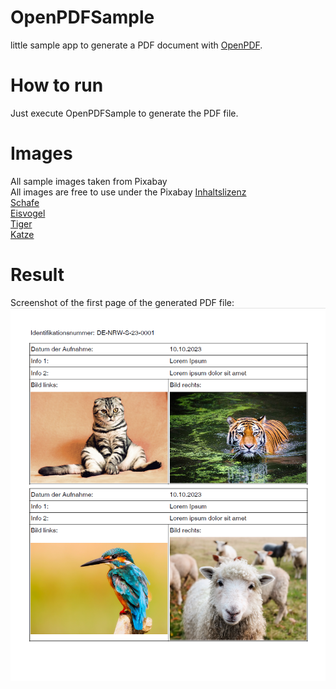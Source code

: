 # OpenPDFSample
little sample app to generate a PDF document with [OpenPDF](https://github.com/LibrePDF/OpenPDF).

# How to run
Just execute OpenPDFSample to generate the PDF file.

# Images
All sample images taken from Pixabay<br/>
All images are free to use under the Pixabay [Inhaltslizenz](https://pixabay.com/de/service/license-summary/)<br/>
[Schafe](https://pixabay.com/de/photos/irland-die-schafe-l%C3%A4mmer-vieh-1985088/)<br/>
[Eisvogel](https://pixabay.com/de/photos/eisvogel-vogel-nahaufnahme-sitzend-2046453/)<br/>
[Tiger](https://pixabay.com/de/photos/tiger-sumpf-gro%C3%9Fe-katze-wildkatze-2535888/)<br/>
[Katze](https://pixabay.com/de/photos/katze-k%C3%A4tzchen-haustiere-tiere-2934720/)

# Result
Screenshot of the first page of the generated PDF file:<br/>
![Screenshot PDF](./src/main/resources/Screenshot.png)